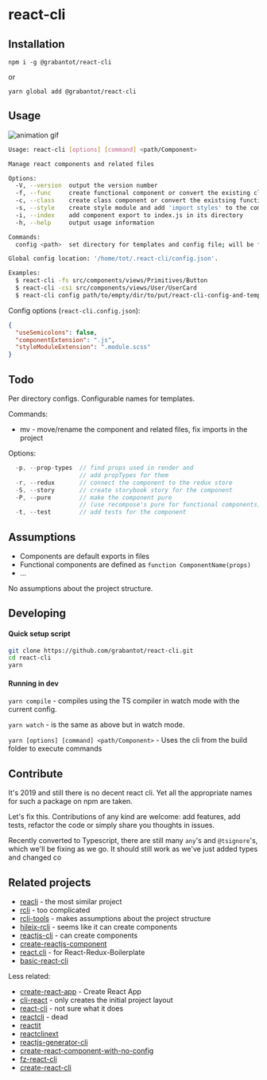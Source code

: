 # react-cli

## Installation
`npm i -g @grabantot/react-cli`

or

`yarn global add @grabantot/react-cli`

## Usage
![animation gif](https://media.giphy.com/media/3kx9XtMByFREQBkfEo/giphy.gif)

``` bash
Usage: react-cli [options] [command] <path/Component>

Manage react components and related files

Options:
  -V, --version  output the version number
  -f, --func     create functional component or convert the existing class component to functional
  -c, --class    create class component or convert the existsing functional component to class
  -s, --style    create style module and add 'import styles' to the component
  -i, --index    add component export to index.js in its directory
  -h, --help     output usage information

Commands:
  config <path>  set directory for templates and config file; will be filled with defaults if empty

Global config location: '/home/tot/.react-cli/config.json'.

Examples:
  $ react-cli -fs src/components/views/Primitives/Button
  $ react-cli -csi src/components/views/User/UserCard
  $ react-cli config path/to/empty/dir/to/put/react-cli-config-and-templates
```

Config options (`react-cli.config.json`):

``` json
{
  "useSemicolons": false,
  "componentExtension": ".js",
  "styleModuleExtension": ".module.scss"
}
```

## Todo
Per directory configs.
Configurable names for templates.

Commands:
- mv - move/rename the component and related files, fix imports in the project

Options:

``` javascript
  -p, --prop-types  // find props used in render and
                    // add propTypes for them
  -r, --redux       // connect the component to the redux store
  -S, --story       // create storybook story for the component
  -P, --pure        // make the component pure
                    // (use recompose's pure for functional components)
  -t, --test        // add tests for the component
```

## Assumptions
- Components are default exports in files
- Functional components are defined as `function ComponentName(props)`
- ...

No assumptions about the project structure.

## Developing

#### Quick setup script
``` bash
git clone https://github.com/grabantot/react-cli.git
cd react-cli
yarn
```

#### Running in dev
`yarn compile` - compiles using the TS compiler in watch mode with the current config.

`yarn watch` - is the same as above but in watch mode.

`yarn [options] [command] <path/Component>` - Uses the cli from the build folder to execute commands

## Contribute

It's 2019 and still there is no decent react cli. Yet all the appropriate names for such a package on npm are taken.

Let's fix this.
Contributions of any kind are welcome: add features, add tests, refactor the code or simply share you thoughts in issues.

Recently converted to Typescript, there are still many `any`'s and `@tsignore`'s, which we'll be fixing as we go. It should still work as we've just added types and changed co

## Related projects
- [reacli](https://www.npmjs.com/package/reacli) - the most similar project
- [rcli](https://www.npmjs.com/package/rcli) - too complicated
- [rcli-tools](https://www.npmjs.com/package/rcli-tools) - makes assumptions about the project structure
- [hileix-rcli](https://www.npmjs.com/package/hileix-rcli) - seems like it can create components
- [reactjs-cli](https://www.npmjs.com/package/reactjs-cli) - can create components
- [create-reactjs-component](https://www.npmjs.com/package/create-reactjs-component)
- [react.cli](https://www.npmjs.com/package/react.cli) - for React-Redux-Boilerplate
- [basic-react-cli](https://www.npmjs.com/package/basic-react-cli)

Less related:
- [create-react-app](https://www.npmjs.com/package/create-react-app) - Create React App
- [cli-react](https://www.npmjs.com/package/cli-react) - only creates the initial project layout
- [react-cli](https://www.npmjs.com/package/react-cli) - not sure what it does
- [reactcli](https://www.npmjs.com/package/reactcli) - dead
- [reactit](https://www.npmjs.com/package/reactit)
- [reactclinext](https://www.npmjs.com/package/reactclinext)
- [reactjs-generator-cli](https://www.npmjs.com/package/reactjs-generator-cli)
- [create-react-component-with-no-config](https://www.npmjs.com/package/create-react-component-with-no-config)
- [fz-react-cli](https://www.npmjs.com/package/fz-react-cli)
- [create-react-cli](https://www.npmjs.com/package/create-react-cli)